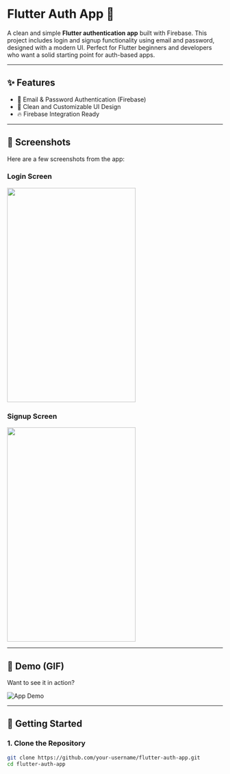 # Flutter Auth App 🔐

A clean and simple **Flutter authentication app** built with Firebase. This project includes login and signup functionality using email and password, designed with a modern UI. Perfect for Flutter beginners and developers who want a solid starting point for auth-based apps.

---

## ✨ Features

- 🔑 Email & Password Authentication (Firebase)
- 🎨 Clean and Customizable UI Design
- 🔥 Firebase Integration Ready

---

## 📸 Screenshots

Here are a few screenshots from the app:

### Login Screen

<img src="https://github.com/user-attachments/assets/15ad2128-a29f-4db3-b94a-43e7d200259f" width="300" height="500"/>

### Signup Screen

<img src="https://github.com/user-attachments/assets/7cfc4eaa-48fc-4cbc-a8ce-0ae288792837" width="300" height="500"/>


---

## 🎥 Demo (GIF)

Want to see it in action?

![App Demo](https://your-demo-gif-link-here) <!-- Replace with actual GIF link -->

---

## 🚀 Getting Started

### 1. Clone the Repository

```bash
git clone https://github.com/your-username/flutter-auth-app.git
cd flutter-auth-app
